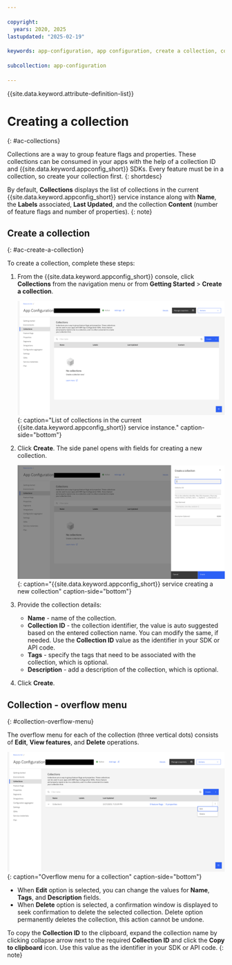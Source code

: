 ```yaml
---

copyright:
  years: 2020, 2025
lastupdated: "2025-02-19"

keywords: app-configuration, app configuration, create a collection, collections, properties, property

subcollection: app-configuration

---
```


{{site.data.keyword.attribute-definition-list}}

# Creating a collection
{: #ac-collections}

Collections are a way to group feature flags and properties. These collections can be consumed in your apps with the help of a collection ID and {{site.data.keyword.appconfig_short}} SDKs. Every feature must be in a collection, so create your collection first.
{: shortdesc}

By default, **Collections** displays the list of collections in the current {{site.data.keyword.appconfig_short}} service instance along with **Name**, the **Labels** associated, **Last Updated**, and the collection **Content** (number of feature flags and number of properties).
{: note}

## Create a collection
{: #ac-create-a-collection}

To create a collection, complete these steps:

1. From the {{site.data.keyword.appconfig_short}} console, click **Collections** from the navigation menu or from **Getting Started** > **Create a collection**.

   ![List of collections](images/ac-collections-default.png "List of collections in the current {{site.data.keyword.appconfig_short}} service instance"){: caption="List of collections in the current {{site.data.keyword.appconfig_short}} service instance." caption-side="bottom"}

1. Click **Create**. The side panel opens with fields for creating a new collection.

   ![Create a collection](images/ac-collections-create.png "Creating a collection"){: caption="{{site.data.keyword.appconfig_short}} service creating a new collection" caption-side="bottom"}

1. Provide the collection details:
   - **Name** - name of the collection.
   - **Collection ID** - the collection identifier, the value is auto suggested based on the entered collection name. You can modify the same, if needed. Use the **Collection ID** value as the identifier in your SDK or API code.
   - **Tags** - specify the tags that need to be associated with the collection, which is optional.
   - **Description** - add a description of the collection, which is optional.

1. Click **Create**.

## Collection - overflow menu
{: #collection-overflow-menu}

The overflow menu for each of the collection (three vertical dots) consists of **Edit**, **View features**, and **Delete** operations.

![Overflow menu for a collection](images/ac-collections-overflow-menu.png "Overflow menu for a collection"){: caption="Overflow menu for a collection" caption-side="bottom"}

- When **Edit** option is selected, you can change the values for **Name**, **Tags**, and **Description** fields.
- When **Delete** option is selected, a confirmation window is displayed to seek confirmation to delete the selected collection. Delete option permanently deletes the collection, this action cannot be undone.

To copy the **Collection ID** to the clipboard, expand the collection name by clicking collapse arrow next to the required **Collection ID** and click the **Copy to clipboard** icon. Use this value as the identifier in your SDK or API code.
{: note}
